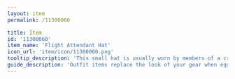 ```yaml
---
layout: item
permalink: /11300060

title: Item
id: '11300060'
item_name: 'Flight Attendant Hat'
icon_url: 'item/icon/11300060.png'
tooltip_description: 'This small hat is usually worn by members of a crew.'
guide_description: 'Outfit items replace the look of your gear when equipped.'
---
```

